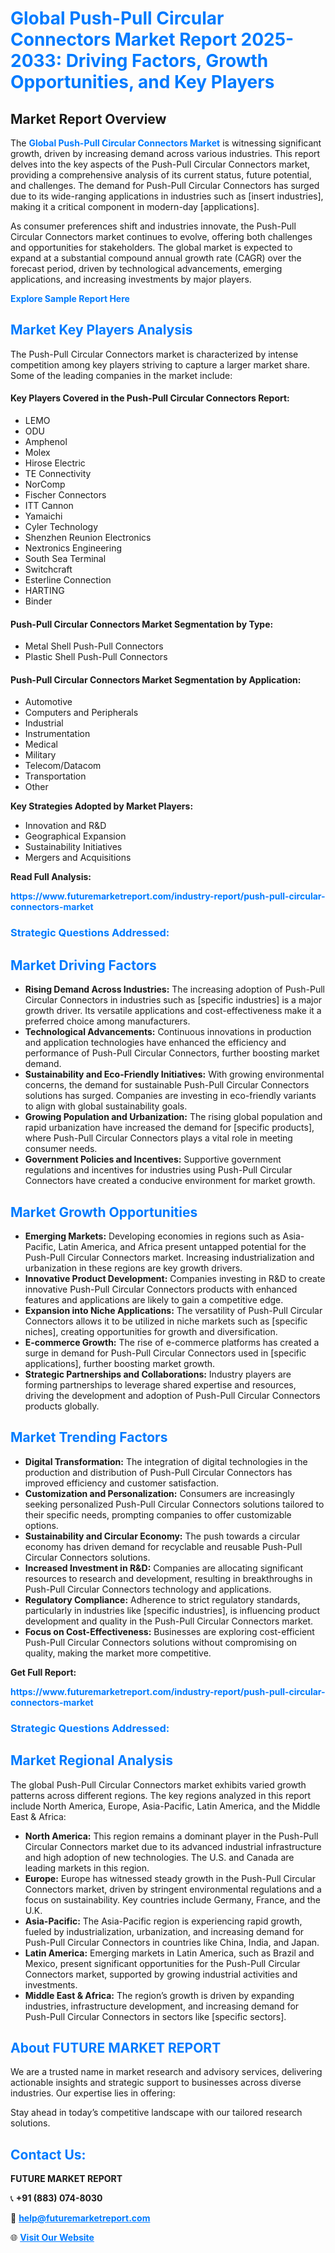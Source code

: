 <h1 style="color: #007BFF;">Global Push-Pull Circular Connectors Market Report 2025-2033: Driving Factors, Growth Opportunities, and Key Players</h1>

<section id="overview">
<h2>Market Report Overview</h2>
<p>The <a href="https://www.futuremarketreport.com/industry-report/push-pull-circular-connectors-market" style="color: #007BFF; text-decoration: none;"><strong>Global Push-Pull Circular Connectors Market</strong></a> is witnessing significant growth, driven by increasing demand across various industries. This report delves into the key aspects of the Push-Pull Circular Connectors market, providing a comprehensive analysis of its current status, future potential, and challenges. The demand for Push-Pull Circular Connectors has surged due to its wide-ranging applications in industries such as [insert industries], making it a critical component in modern-day [applications].</p>
<p>As consumer preferences shift and industries innovate, the Push-Pull Circular Connectors market continues to evolve, offering both challenges and opportunities for stakeholders. The global market is expected to expand at a substantial compound annual growth rate (CAGR) over the forecast period, driven by technological advancements, emerging applications, and increasing investments by major players.</p>
</section>

<section id="overview">
<p><a href="https://www.futuremarketreport.com/request-sample/reportId=115961" style="color: #007BFF; text-decoration: none;"><strong>Explore Sample Report Here</strong></a></p>
</section>

<section id="key-players">
<h2 style="color: #007BFF;">Market Key Players Analysis</h2>
<p>The Push-Pull Circular Connectors market is characterized by intense competition among key players striving to capture a larger market share. Some of the leading companies in the market include:</p>
<h4>Key Players Covered in the Push-Pull Circular Connectors Report:</h4>
<ul><li>LEMO</li><li>ODU</li><li>Amphenol</li><li>Molex</li><li>Hirose Electric</li><li>TE Connectivity</li><li>NorComp</li><li>Fischer Connectors</li><li>ITT Cannon</li><li>Yamaichi</li><li>Cyler Technology</li><li>Shenzhen Reunion Electronics</li><li>Nextronics Engineering</li><li>South Sea Terminal</li><li>Switchcraft</li><li>Esterline Connection</li><li>HARTING</li><li>Binder</li></ul>
<h4>Push-Pull Circular Connectors Market Segmentation by Type:</h4>
<ul><li>Metal Shell Push-Pull Connectors</li><li>Plastic Shell Push-Pull Connectors</li></ul>

<h4>Push-Pull Circular Connectors Market Segmentation by Application:</h4>
<ul><li>Automotive</li><li>Computers and Peripherals</li><li>Industrial</li><li>Instrumentation</li><li>Medical</li><li>Military</li><li>Telecom/Datacom</li><li>Transportation</li><li>Other</li></ul>
<p><strong>Key Strategies Adopted by Market Players:</strong></p>
<ul>
<li>Innovation and R&D</li>
<li>Geographical Expansion</li>
<li>Sustainability Initiatives</li>
<li>Mergers and Acquisitions</li>
</ul>
</section>

<section>
<p><strong>Read Full Analysis: </strong></p><a href="https://www.futuremarketreport.com/industry-report/push-pull-circular-connectors-market" style="color: #007BFF; text-decoration: none;"><strong>https://www.futuremarketreport.com/industry-report/push-pull-circular-connectors-market</strong></a>
<h3 style="color: #007BFF;">Strategic Questions Addressed:</h3>
</section>

<section id="driving-factors">
<h2 style="color: #007BFF;">Market Driving Factors</h2>
<ul>
<li><strong>Rising Demand Across Industries:</strong> The increasing adoption of Push-Pull Circular Connectors in industries such as [specific industries] is a major growth driver. Its versatile applications and cost-effectiveness make it a preferred choice among manufacturers.</li>
<li><strong>Technological Advancements:</strong> Continuous innovations in production and application technologies have enhanced the efficiency and performance of Push-Pull Circular Connectors, further boosting market demand.</li>
<li><strong>Sustainability and Eco-Friendly Initiatives:</strong> With growing environmental concerns, the demand for sustainable Push-Pull Circular Connectors solutions has surged. Companies are investing in eco-friendly variants to align with global sustainability goals.</li>
<li><strong>Growing Population and Urbanization:</strong> The rising global population and rapid urbanization have increased the demand for [specific products], where Push-Pull Circular Connectors plays a vital role in meeting consumer needs.</li>
<li><strong>Government Policies and Incentives:</strong> Supportive government regulations and incentives for industries using Push-Pull Circular Connectors have created a conducive environment for market growth.</li>
</ul>
</section>

<section id="growth-opportunities">
<h2 style="color: #007BFF;">Market Growth Opportunities</h2>
<ul>
<li><strong>Emerging Markets:</strong> Developing economies in regions such as Asia-Pacific, Latin America, and Africa present untapped potential for the Push-Pull Circular Connectors market. Increasing industrialization and urbanization in these regions are key growth drivers.</li>
<li><strong>Innovative Product Development:</strong> Companies investing in R&D to create innovative Push-Pull Circular Connectors products with enhanced features and applications are likely to gain a competitive edge.</li>
<li><strong>Expansion into Niche Applications:</strong> The versatility of Push-Pull Circular Connectors allows it to be utilized in niche markets such as [specific niches], creating opportunities for growth and diversification.</li>
<li><strong>E-commerce Growth:</strong> The rise of e-commerce platforms has created a surge in demand for Push-Pull Circular Connectors used in [specific applications], further boosting market growth.</li>
<li><strong>Strategic Partnerships and Collaborations:</strong> Industry players are forming partnerships to leverage shared expertise and resources, driving the development and adoption of Push-Pull Circular Connectors products globally.</li>
</ul>
</section>

<section id="trending-factors">
<h2 style="color: #007BFF;">Market Trending Factors</h2>
<ul>
<li><strong>Digital Transformation:</strong> The integration of digital technologies in the production and distribution of Push-Pull Circular Connectors has improved efficiency and customer satisfaction.</li>
<li><strong>Customization and Personalization:</strong> Consumers are increasingly seeking personalized Push-Pull Circular Connectors solutions tailored to their specific needs, prompting companies to offer customizable options.</li>
<li><strong>Sustainability and Circular Economy:</strong> The push towards a circular economy has driven demand for recyclable and reusable Push-Pull Circular Connectors solutions.</li>
<li><strong>Increased Investment in R&D:</strong> Companies are allocating significant resources to research and development, resulting in breakthroughs in Push-Pull Circular Connectors technology and applications.</li>
<li><strong>Regulatory Compliance:</strong> Adherence to strict regulatory standards, particularly in industries like [specific industries], is influencing product development and quality in the Push-Pull Circular Connectors market.</li>
<li><strong>Focus on Cost-Effectiveness:</strong> Businesses are exploring cost-efficient Push-Pull Circular Connectors solutions without compromising on quality, making the market more competitive.</li>
</ul>
</section>

<section>
<p><strong>Get Full Report: </strong></p><a href="https://www.futuremarketreport.com/industry-report/push-pull-circular-connectors-market" style="color: #007BFF; text-decoration: none;"><strong>https://www.futuremarketreport.com/industry-report/push-pull-circular-connectors-market</strong></a>
<h3 style="color: #007BFF;">Strategic Questions Addressed:</h3>
</section>


<section id="regional-analysis">
<h2 style="color: #007BFF;">Market Regional Analysis</h2>
<p>The global Push-Pull Circular Connectors market exhibits varied growth patterns across different regions. The key regions analyzed in this report include North America, Europe, Asia-Pacific, Latin America, and the Middle East & Africa:</p>
<ul>
<li><strong>North America:</strong> This region remains a dominant player in the Push-Pull Circular Connectors market due to its advanced industrial infrastructure and high adoption of new technologies. The U.S. and Canada are leading markets in this region.</li>
<li><strong>Europe:</strong> Europe has witnessed steady growth in the Push-Pull Circular Connectors market, driven by stringent environmental regulations and a focus on sustainability. Key countries include Germany, France, and the U.K.</li>
<li><strong>Asia-Pacific:</strong> The Asia-Pacific region is experiencing rapid growth, fueled by industrialization, urbanization, and increasing demand for Push-Pull Circular Connectors in countries like China, India, and Japan.</li>
<li><strong>Latin America:</strong> Emerging markets in Latin America, such as Brazil and Mexico, present significant opportunities for the Push-Pull Circular Connectors market, supported by growing industrial activities and investments.</li>
<li><strong>Middle East & Africa:</strong> The region’s growth is driven by expanding industries, infrastructure development, and increasing demand for Push-Pull Circular Connectors in sectors like [specific sectors].</li>
</ul>
</section>

<footer>
<h2 style="color: #007BFF;">About FUTURE MARKET REPORT</h2>
<p>We are a trusted name in market research and advisory services, delivering actionable insights and strategic support to businesses across diverse industries. Our expertise lies in offering:</p>

<p>Stay ahead in today’s competitive landscape with our tailored research solutions.</p>

<h2 style="color: #007BFF;">Contact Us:</h2>
<p><strong>FUTURE MARKET REPORT</strong></p>
<p>📞 <strong>+91 (883) 074-8030</strong></p>
<p>📧 <strong><a href="mailto:help@futuremarketreport.com" style="color: #007BFF;">help@futuremarketreport.com</a></strong></p>
<p>🌐 <strong><a href="https://www.futuremarketreport.com/" style="color: #007BFF;">Visit Our Website</a></strong></p>
</footer>